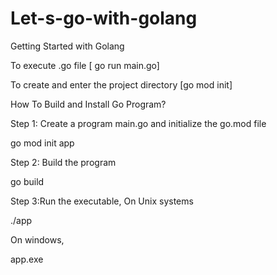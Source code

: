 # Let-s-go-with-golang
Getting Started with Golang


To execute .go file [ go run main.go]

To create and enter the project directory [go mod init]

How To Build and Install Go Program?


Step 1:  Create a program main.go and initialize the go.mod  file

go mod init app

Step 2: Build the program

go build

Step 3:Run the executable, On Unix systems


./app

On windows,

app.exe


